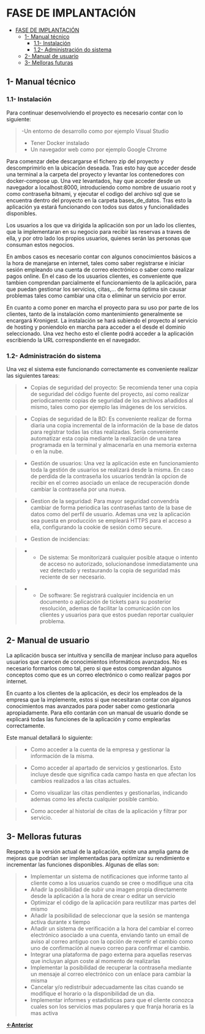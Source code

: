 # FASE DE IMPLANTACIÓN

- [FASE DE IMPLANTACIÓN](#fase-de-implantación)
  - [1- Manual técnico](#1--manual-técnico)
    - [1.1- Instalación](#11--instalación)
    - [1.2- Administración do sistema](#12--administración-do-sistema)
  - [2- Manual de usuario](#2--manual-de-usuario)
  - [3- Melloras futuras](#3--melloras-futuras)

## 1- Manual técnico

### 1.1- Instalación

Para continuar desenvolviendo el proyecto es necesario contar con lo siguiente:

>-Un entorno de desarrollo como por ejemplo Visual Studio
>- Tener Docker instalado
>- Un navegador web como por ejemplo Google Chrome

Para comenzar debe descargarse el fichero zip del proyecto y descomprimirlo en la ubicación deseada. Tras esto hay que acceder desde una terminal a la carpeta del proyecto y levantar los contenedores con docker-compose up. Una vez levantados, hay que acceder desde un navegador a localhost:8000, introduciendo como nombre de usuario root y como contraseña bitnami, y ejecutar el codigo del archivo sql que se encuentra dentro del proyecto en la carpeta bases_de_datos. Tras esto la aplicación ya estará funcionando con todos sus datos y funcionalidades disponibles.

Los usuarios a los que va dirigida la aplicación son por un lado los clientes, que la implementaran en su negocio para recibir las reservas a traves de ella, y por otro lado los propios usuarios, quienes serán las personas que consuman estos negocios. 

En ambos casos es necesario contar con algunos conocimientos básicos a la hora de manejarse en internet, tales como saber registrarse e iniciar sesión empleando una cuenta de correo electrónico o saber como realizar pagos online. En el caso de los usuarios clientes, es conveniente que tambien comprendan parcialmente el funcionamiento de la aplicación, para que puedan gestionar los servicios, citas,... de forma óptima sin causar problemas tales como cambiar una cita o eliminar un servicio por error.

En cuanto a como poner en marcha el proyecto para su uso por parte de los clientes, tanto de la instalación como mantenimiento generalmente se encargará Kronigest. La instalación se hará subiendo el proyecto al servicio de hosting y poniendolo en marcha para acceder a el desde el dominio seleccionado. Una vez hecho esto el cliente podrá acceder a la aplicación escribiendo la URL correspondiente en el navegador.

### 1.2- Administración do sistema

Una vez el sistema este funcionando correctamente es conveniente realizar las siguientes tareas:

> - Copias de seguridad del proyecto: Se recomienda tener una copia de seguridad del código fuente del proyecto, así como realizar periodicamente copias de seguridad de los archivos añadidos al mismo, tales como por ejemplo las imágenes de los servicios.

> - Copias de seguridad de la BD: Es conveniente realizar de forma diaria una copia incremental de la información de la base de datos para registrar todas las citas realizadas. Sería conveniente automatizar esta copia mediante la realización de una tarea programada en la terminal y almacenarla en una memoria externa o en la nube.

> - Gestión de usuarios: Una vez la aplicación este en funcionamiento toda la gestión de usuarios se realizará desde la misma. En caso de perdida de la contraseña los usuarios tendrán la opcion de recibir en el correo asociado un enlace de recuperación donde cambiar la contraseña por una nueva.

> - Gestion de la seguridad: Para mayor seguridad convendría cambiar de forma periodica las contraseñas tanto de la base de datos como del perfil de usuario. Ademas una vez la aplicación sea puesta en producción se empleará HTTPS para el acceso a ella, configurando la cookie de sesión como secure.

> - Gestion de incidencias: 

> - - De sistema: Se monitorizará cualquier posible ataque o intento de acceso no autorizado, solucionandose inmediatamente una vez detectado y restaurando la copia de seguridad más reciente de ser necesario.

> - - De software: Se registrará cualquier incidencia en un documento o aplicación de tickets para su posterior resolución, ademas de facilitar la comunicación con los clientes y usuarios para que estos puedan reportar cualquier problema. 

## 2- Manual de usuario

La aplicación busca ser intuitiva y sencilla de manjear incluso para aquellos usuarios que carecen de conocimientos informáticos avanzados. No es necesario formarlos como tal, pero si que estos comprendan algunos conceptos como que es un correo electrónico o como realizar pagos por internet. 

En cuanto a los clientes de la aplicación, es decir los empleados de la empresa que la implemente, estos si que necesitaran contar con algunos conocimientos mas avanzados para poder saber como gestionarla apropiadamente. Para ello contarán con un manual de usuario donde se explicará todas las funciones de la aplicación y como emplearlas correctamente.

Este manual detallará lo siguiente:

>- Como acceder a la cuenta de la empresa y gestionar la información de la misma.

>- Como acceder al apartado de servicios y gestionarlos. Esto incluye desde que significa cada campo hasta en que afectan los cambios realizados a las citas actuales.

>- Como visualizar las citas pendientes y gestionarlas, indicando ademas como les afecta cualquier posible cambio.

>- Como acceder al historial de citas de la aplicación y filtrar por servicio.

## 3- Melloras futuras

Respecto a la versión actual de la aplicación, existe una amplia gama de mejoras que podrían ser implementadas para optimizar su rendimiento e incrementar las funciones disponibles. Algunas de ellas son:

> - Implementar un sistema de notificaciones que informe tanto al cliente como a los usuarios cuando se cree o modifique una cita
> - Añadir la posibilidad de subir una imagen propia directamente desde la aplicación a la hora de crear o editar un servicio
> - Optimizar el código de la aplicación para reutilizar mas partes del mismo
> - Añadir la posibilidad de seleccionar que la sesión se mantenga activa durante x tiempo
> - Añadir un sistema de verificación a la hora del cambiar el correo electrónico asociado a una cuenta, enviando tanto un email de aviso al correo antiguo con la opción de revertir el cambio como uno de confirmación al nuevo correo para confirmar el cambio.
> - Integrar una plataforma de pago externa para aquellas reservas que incluyan algun coste al momento de realizarlas
> - Implementar la posibilidad de recuperar la contraseña mediante un mensaje al correo electrónico con un enlace para cambiar la misma
> - Cancelar y/o redistribuir adecuadamente las citas cuando se modifique el horario o la disponibilidad de un dia.
> - Implementar informes y estadisticas para que el cliente conozca cuales son los servicios mas populares y que franja horaria es la mas activa

[**<-Anterior**](../../README.md)
